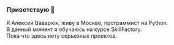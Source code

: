 ### Приветствую 👋
Я Алексей Ваварюк, живу в Москве, программист на Python.	  
В данный момент я обучаюсь на курсе SkillFactory.   
Пока что здесь нету серьезных проектов.    
